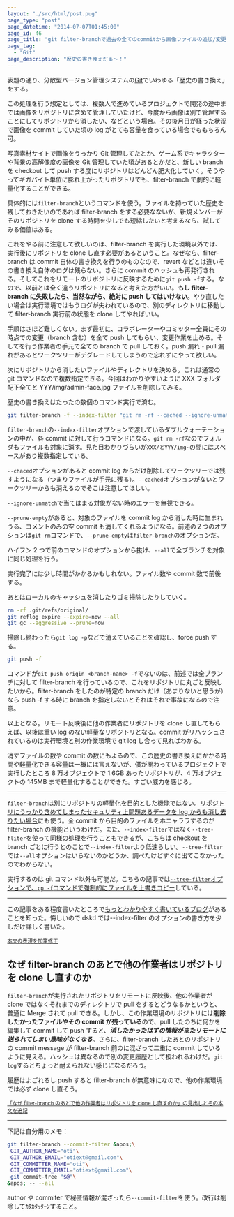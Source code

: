 ```yaml
---
layout: "./src/html/post.pug"
page_type: "post"
page_datetime: "2014-07-07T01:45:00"
page_id: 46
page_title: "git filter-branchで過去の全てのcommitから画像ファイルの追加/変更をなかったことにしてリポジトリを軽量化する"
page_tag:
  - "Git"
page_description: "歴史の書き換えだぁ〜！"
---
```


表題の通り、分散型バージョン管理システムの[Git](http://git-scm.com/)でいわゆる「歴史の書き換え」をする。

この処理を行う想定としては、複数人で進めているプロジェクトで開発の途中までは画像をリポジトリに含めて管理していたけど、今度から画像は別で管理することにしてリポジトリから消したい、などという場合。その後月日が経った状況で画像を commit していた頃の log がとても容量を食っている場合でももちろん可。

写真素材サイトで画像をうっかり Git 管理してたとか、ゲーム系でキャラクターや背景の高解像度の画像を Git 管理していた頃があるとかだと、新しい branch を checkout して push する度にリポジトリはどんどん肥大化していく。そうやってギガバイト単位に膨れ上がったリポジトリでも、filter-branch で劇的に軽量化することができる。

具体的には`filter-branch`というコマンドを使う。ファイルを持っていた歴史を残しておきたいのであれば filter-branch をする必要なないが、新規メンバーがそのリポジトリを clone する時間を少しでも短縮したいと考えるなら、試してみる価値はある。

これをやる前に注意して欲しいのは、filter-branch を実行した環境以外では、実行後にリポジトリを clone し直す必要があるということ。なぜなら、filter-branch は commit 自体の書き換えを行うのものなので、revert などとは違いその書き換え自体のログは残らない。さらに commit のハッシュも再発行される。そしてこれをリモートのリポジトリに反映するために`git push -f`する。なので、以前とは全く違うリポジトリになると考えた方がいい。**もし filter-branch に失敗したら、当然ながら、絶対に push してはいけない**。やり直したい場合は実行環境ではもうログが失われているので、別のディレクトリに移動して filter-branch 実行前の状態を clone してやればいい。

手順はさほど難しくない。まず最初に、コラボレーターやコミッター全員にその時点での変更（branch 含む）を全て push してもらい、変更作業を止める。そしてを行う作業者の手元で全ての branch で pull しておく。push 漏れ・pull 漏れがあるとワークツリーがデグレードしてしまうので忘れずにやって欲しい。

次にリポジトリから消したいファイルやディレクトリを決める。これは通常の git コマンドなので複数指定できる。今回はわかりやすいように XXX フォルダ配下全てと YYY/img/admin-face.jpg ファイルを削除してみる。

歴史の書き換えはたったの数個のコマンド実行で済む。

```bash
git filter-branch -f --index-filter "git rm -rf --cached --ignore-unmatch XXX/ YYY/img/admin-face.jpg" --prune-empty -- --all
```

`filter-branch`の`--index-filter`オプションで渡しているダブルクォーテーションの中が、各 commit に対して行うコマンドになる。`git rm -rf`なのでフォルダもファイルも対象に消す。見た目わかりづらいが`XXX/とYYY/img~`の間にはスペースがあり複数指定している。

`--chaced`オプションがあると commit log からだけ削除してワークツリーでは残すようになる（つまりファイルが手元に残る）。`--cached`オプションがないとワークツリーからも消えるのでそこは注意してほしい。

`--ignore-unmatch`で当てはまる対象がない時のエラーを無視できる。

`--prune-empty`があると、対象のファイルを commit log から消した時に生まれうる、コメントのみの空 commit も消してくれるようになる。前述の２つのオプションは`git rm`コマンドで、`--prune-empty`は`filter-branch`のオプションだ。

ハイフン 2 つで前のコマンドのオプションから抜け、`--all`で全ブランチを対象に同じ処理を行う。

実行完了には少し時間がかかるかもしれない。ファイル数や commit 数で前後する。

あとはローカルのキャッシュを消したりゴミ掃除したりしていく。

```bash
rm -rf .git/refs/original/
git reflog expire --expire=now --all
git gc --aggressive --prune=now
```

掃除し終わったら`git log -p`などで消えていることを確認し、force push する。

```bash
git push -f
```

コマンドが`git push origin <branch-name> -f`でないのは、前述では全ブランチに対して filter-branch を行っているので、これをリポジトリに丸ごと反映したいから。filter-branch をしたのが特定の branch だけ（あまりないと思うが）なら push -f する時に branch を指定しないとそれはそれで事故になるので注意。

以上となる。リモート反映後に他の作業者にリポジトリを clone し直してもらえば、以後は重い log のない軽量なリポジトリとなる。commit がリハッシュされているのは実行環境と別の作業環境で git log し合って見ればわかる。

消すファイルの数や commit の数にもよるので、この歴史の書き換えにかかる時間や軽量化できる容量は一概には言えないが、僕が関わっているプロジェクトで実行したところ 8 万オブジェクトで 1.6GB あったリポジトリが、4 万オブジェクトの 145MB まで軽量化することができた。すごい威力を感じる。

---

`filter-branch`は別にリポジトリの軽量化を目的とした機能ではない。[リポジトリにうっかり含めてしまったセキュリティ上問題あるデータを log からも消し去りたい場合](http://qiita.com/Spring_MT/items/f60c391b5dbf569a1d12)にも使う。全 commit から目的のファイルをホニャララするのが filter-branch の機能というわけだ。また、`--index-filter`ではなく`--tree-fliter`を使って同様の処理を行うこともできるが、こちらは checkout を branch ごとに行うとのことで`--index-filter`より低速らしい。`--tree-filter`では`--all`オプションはいらないのかどうか、調べたけどすぐに出てこなかったのでわからない。

実行するのは git コマンド以外も可能だ。こちらの記事では[`--tree-filter`オプションで、`cp -f`コマンドで強制的にファイルを上書きコピー](http://qiita.com/wnoguchi/items/62f5e64ef2ae14b4f0ee)している。

---

この記事をある程度書いたところで[もっとわかりやすく書いているブログ](http://easyramble.com/git-filter-branch.html)があることを知った。悔しいので dskd では--index-filter のオプションの書き方を少しだけ詳しく書いた。

<small><ins datetime="2015-01-07T12:09:00+09:00">本文の表現を加筆修正</ins></small>

## なぜ filter-branch のあとで他の作業者はリポジトリを clone し直すのか

`filter-branch`が実行されたリポジトリをリモートに反映後、他の作業者が clone ではなくそれまでのディレクトリで pull をするとどうなるかというと、普通に Merge されて pull できる。しかし、この作業環境のリポジトリには**削除したかったファイルやその commit が残っている**ので、pull したのちに何かを編集して commit して push すると、**_消したかったはずの情報がまたリモートに送られてしまい意味がなくなる_**。さらに、filter-branch したあとのリポジトリの commit message が filter-branch 前のに混ざって二重に commit しているように見える。ハッシュは異なるので別の変更履歴として扱われるわけだ。`git log`するとちょっと耐えられない感じになるだろう。

履歴はよごれるし push すると filter-branch が無意味になので、他の作業環境では必ず clone し直そう。

<small><ins datetime="2015-01-07T15:37:36+09:00">「なぜ filter-branch のあとで他の作業者はリポジトリを clone し直すのか」の見出しとその本文を追記</ins></small>

---

下記は自分用のメモ：

```bash
git filter-branch --commit-filter &apos;\
 GIT_AUTHOR_NAME="oti"\
 GIT_AUTHOR_EMAIL="otiext@gmail.com"\
 GIT_COMMITTER_NAME="oti"\
 GIT_COMMITTER_EMAIL="otiext@gmail.com"\
 git commit-tree "$@"\
&apos; -- --all
```

author や commiter で秘匿情報が混ざったら`--commit-filter`を使う。改行は削除してｶﾀｶﾀｯﾀｰﾝすること。
